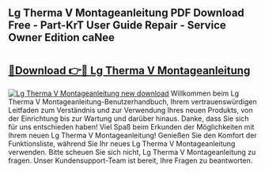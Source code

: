 ## Lg Therma V Montageanleitung PDF Download Free - Part-KrT User Guide Repair - Service Owner Edition caNee

# <h2><a href="http://df7sfh1.blite.top/?on=Lg+Therma+V+Montageanleitung">🔗Download 👉🔴 Lg Therma V Montageanleitung</a></h2>

[![Lg Therma V Montageanleitung new download](https://i.imgur.com/lujVjoI.png)](http://df7sfh1.blite.top/?on=Lg+Therma+V+Montageanleitung)
Willkommen beim Lg Therma V Montageanleitung-Benutzerhandbuch, Ihrem vertrauenswürdigen Leitfaden zum Verständnis und zur Verwendung Ihres neuen Produkts, von der Einrichtung bis zur Wartung und darüber hinaus. Danke, dass Sie sich für uns entschieden haben! Viel Spaß beim Erkunden der Möglichkeiten mit Ihrem neuen Lg Therma V Montageanleitung! Genießen Sie den Komfort der Funktionsliste, während Sie Ihr neues Lg Therma V Montageanleitung verwenden. Bitte scheuen Sie sich nicht, Lg Therma V Montageanleitung zu fragen. Unser Kundensupport-Team ist bereit, Ihre Fragen zu beantworten.
